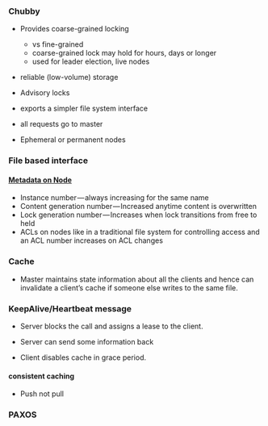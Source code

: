 ### Chubby
- Provides coarse-grained locking
  - vs fine-grained
  - coarse-grained lock may hold for hours, days or longer
  - used for leader election, live nodes
- reliable (low-volume) storage
- Advisory locks
- exports a simpler file system interface

- all requests go to master
- Ephemeral or permanent nodes

### File based interface
#### [Metadata on Node](https://medium.com/coinmonks/chubby-a-centralized-lock-service-for-distributed-applications-390571273052)
- Instance number — always increasing for the same name
- Content generation number — Increased anytime content is overwritten
- Lock generation number — Increases when lock transitions from free to held
- ACLs on nodes like in a traditional file system for controlling access and an ACL number increases on ACL changes

### Cache
- Master maintains state information about all the clients and hence can invalidate a client’s cache if someone else writes to the same file.

### KeepAlive/Heartbeat message
- Server blocks the call and assigns a lease to the client.
- Server can send some information back

- Client disables cache in grace period.




#### consistent caching
- Push not pull


### PAXOS




